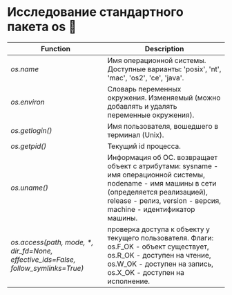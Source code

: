 # Исследование стандартного пакета os :tada:

Function | Description
------------ | -------------
_os.name_ | Имя операционной системы. Доступные варианты: 'posix', 'nt', 'mac', 'os2', 'ce', 'java'.
_os.environ_ | Словарь переменных окружения. Изменяемый (можно добавлять и удалять переменные окружения).
_os.getlogin()_ | Имя пользователя, вошедшего в терминал (Unix).
_os.getpid()_ | Текущий id процесса.
_os.uname()_ | Информация об ОС. возвращает объект с атрибутами: sysname - имя операционной системы, nodename - имя машины в сети (определяется реализацией), release - релиз, version - версия, machine - идентификатор машины.
_os.access(path, mode, *, dir_fd=None, effective_ids=False, follow_symlinks=True)_ | проверка доступа к объекту у текущего пользователя. Флаги: os.F_OK - объект существует, os.R_OK - доступен на чтение, os.W_OK - доступен на запись, os.X_OK - доступен на исполнение.
